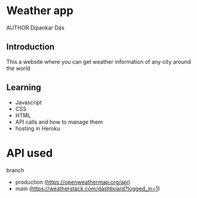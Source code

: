 # Weather app
AUTHOR Dipankar Das

## Introduction
This a website where you can get weather information of any city around the world

## Learning
- Javascript
- CSS
- HTML
- API calls and how to manage them
- hosting in Heroku

# API used
branch
- production (https://openweathermap.org/api)
- main (https://weatherstack.com/dashboard?logged_in=1)
